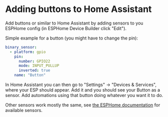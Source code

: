 # Adding buttons to Home Assistant

Add buttons or similar to Home Assistant by adding sensors to you ESPHome config (in ESPHome Device Builder click "Edit").

Simple example for a button (you might have to change the pin):

```yaml
binary_sensor:
  - platform: gpio
    pin:
      number: GPIO22
      mode: INPUT_PULLUP
      inverted: true
    name: "Button"
```

In Home Assistant you can then go to "Settings" -> "Devices & Services", where your ESP should appear. Add it and you should see your Button as a sensor. Add automations using that button doing whatever you want it to do.

Other sensors work mostly the same, see [the ESPHome documentation](https://esphome.io/components/) for available sensors.